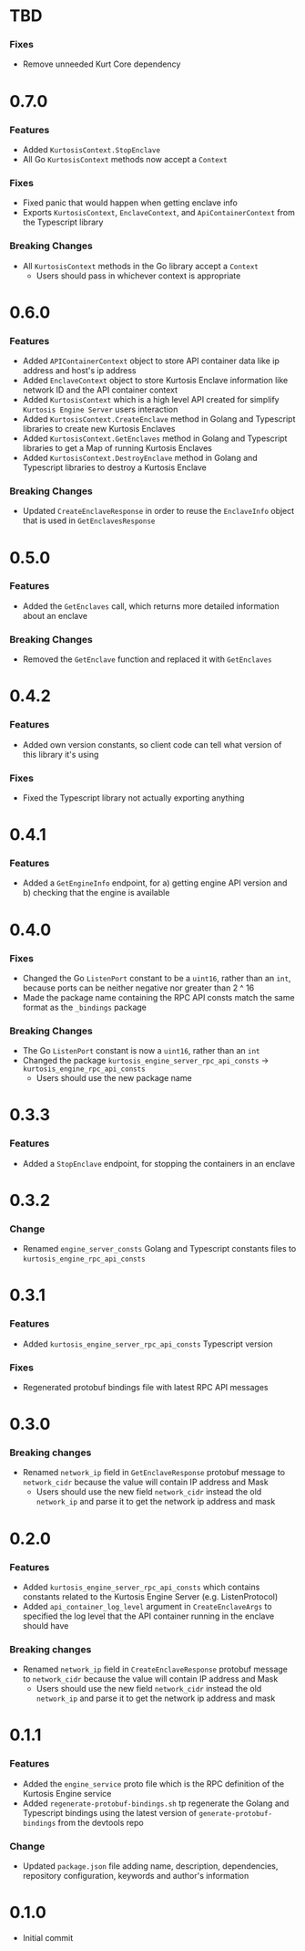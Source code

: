 # TBD
### Fixes
* Remove unneeded Kurt Core dependency

# 0.7.0
### Features
* Added `KurtosisContext.StopEnclave`
* All Go `KurtosisContext` methods now accept a `Context`

### Fixes
* Fixed panic that would happen when getting enclave info
* Exports `KurtosisContext`, `EnclaveContext`, and `ApiContainerContext` from the Typescript library

### Breaking Changes
* All `KurtosisContext` methods in the Go library accept a `Context`
    * Users should pass in whichever context is appropriate

# 0.6.0
### Features
* Added `APIContainerContext` object to store API container data like ip address and host's ip address
* Added `EnclaveContext` object to store Kurtosis Enclave information like network ID and the API container context
* Added `KurtosisContext` which is a high level API created for simplify `Kurtosis Engine Server` users interaction
* Added `KurtosisContext.CreateEnclave` method in Golang and Typescript libraries to create new Kurtosis Enclaves
* Added `KurtosisContext.GetEnclaves` method in Golang and Typescript libraries to get a Map of running Kurtosis Enclaves
* Added `KurtosisContext.DestroyEnclave` method in Golang and Typescript libraries to destroy a Kurtosis Enclave

### Breaking Changes
* Updated `CreateEnclaveResponse` in order to reuse the `EnclaveInfo` object that is used in `GetEnclavesResponse`

# 0.5.0
### Features
* Added the `GetEnclaves` call, which returns more detailed information about an enclave

### Breaking Changes
* Removed the `GetEnclave` function and replaced it with `GetEnclaves`

# 0.4.2
### Features
* Added own version constants, so client code can tell what version of this library it's using

### Fixes
* Fixed the Typescript library not actually exporting anything

# 0.4.1
### Features
* Added a `GetEngineInfo` endpoint, for a) getting engine API version and b) checking that the engine is available

# 0.4.0
### Fixes
* Changed the Go `ListenPort` constant to be a `uint16`, rather than an `int`, because ports can be neither negative nor greater than 2 ^ 16
* Made the package name containing the RPC API consts match the same format as the `_bindings` package

### Breaking Changes
* The Go `ListenPort` constant is now a `uint16`, rather than an `int`
* Changed the package `kurtosis_engine_server_rpc_api_consts` -> `kurtosis_engine_rpc_api_consts`
    * Users should use the new package name

# 0.3.3
### Features
* Added a `StopEnclave` endpoint, for stopping the containers in an enclave

# 0.3.2
### Change
* Renamed `engine_server_consts` Golang and Typescript constants files to `kurtosis_engine_rpc_api_consts`

# 0.3.1
### Features
* Added `kurtosis_engine_server_rpc_api_consts` Typescript version

### Fixes
* Regenerated protobuf bindings file with latest RPC API messages

# 0.3.0
### Breaking changes
* Renamed `network_ip` field in `GetEnclaveResponse` protobuf message to `network_cidr` because the value will contain IP address and Mask
  * Users should use the new field `network_cidr` instead the old `network_ip` and parse it to get the network ip address and mask

# 0.2.0
### Features
* Added `kurtosis_engine_server_rpc_api_consts` which contains constants related to the Kurtosis Engine Server (e.g. ListenProtocol)
* Added `api_container_log_level` argument in `CreateEnclaveArgs` to specified the log level that the API container running in the enclave should have

### Breaking changes
* Renamed `network_ip` field in `CreateEnclaveResponse` protobuf message to `network_cidr` because the value will contain IP address and Mask
    * Users should use the new field `network_cidr` instead the old `network_ip` and parse it to get the network ip address and mask

# 0.1.1
### Features
* Added the `engine_service` proto file which is the RPC definition of the Kurtosis Engine service
* Added `regenerate-protobuf-bindings.sh` tp regenerate the Golang and Typescript bindings using the latest version of `generate-protobuf-bindings` from the devtools repo

### Change
* Updated `package.json` file adding name, description, dependencies, repository configuration, keywords and author's information

# 0.1.0
* Initial commit
